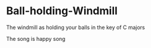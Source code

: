 # Ball-holding-Windmill

The windmill as holding your balls in the key of C majors

The song is happy song
